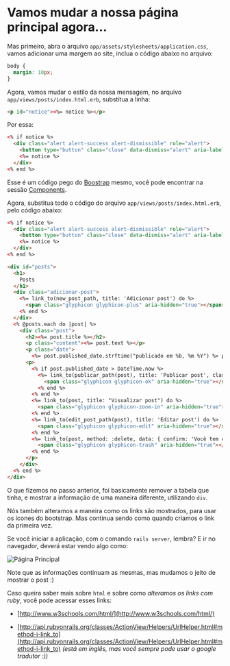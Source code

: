 # Vamos mudar a nossa página principal agora...

Mas primeiro, abra o arquivo `app/assets/stylesheets/application.css`, vamos adicionar uma margem ao site, inclua o código abaixo no arquivo:

```css
body {
  margin: 10px;
}
```

Agora, vamos mudar o estilo da nossa mensagem, no arquivo `app/views/posts/index.html.erb`, substitua a linha:

```html
<p id="notice"><%= notice %></p>
```

Por essa:

```html
<% if notice %>
  <div class="alert alert-success alert-dismissible" role="alert">
    <button type="button" class="close" data-dismiss="alert" aria-label="Close"><span aria-hidden="true">&times;</span></button>
    <%= notice %>
  </div>
<% end %>
```

Esse é um código pego do [Boostrap](http://getbootstrap.com]) mesmo, você pode encontrar na sessão [Components](http://getbootstrap.com/components/).

Agora, substitua todo o código do arquivo `app/views/posts/index.html.erb`, pelo código abaixo:

```html
<% if notice %>
  <div class="alert alert-success alert-dismissible" role="alert">
    <button type="button" class="close" data-dismiss="alert" aria-label="Close"><span aria-hidden="true">&times;</span></button>
    <%= notice %>
  </div>
<% end %>

<div id="posts">
  <h1>
    Posts
  </h1>
  <div class="adicionar-post">
    <%= link_to(new_post_path, title: 'Adicionar post') do %>
      <span class="glyphicon glyphicon-plus" aria-hidden="true"></span> Adicionar post
    <% end %>
  </div>
  <% @posts.each do |post| %>
    <div class="post">
      <h2><%= post.title %></h2>
      <p class="content"><%= post.text %></p>
      <p class="date">
        <%= post.published_date.strftime("publicado em %b, %m %Y") %> por <%= post.author %></p>
      <p>
        <% if post.published_date > DateTime.now %>
          <%= link_to(publicar_path(post), title: 'Publicar post', class: 'publicar-post') do %>
            <span class="glyphicon glyphicon-ok" aria-hidden="true"></span>
          <% end %>
        <% end %>
        <%= link_to(post, title: "Visualizar post") do %>
          <span class="glyphicon glyphicon-zoom-in" aria-hidden="true"></span>
        <% end %>
        <%= link_to(edit_post_path(post), title: 'Editar post') do %>
          <span class="glyphicon glyphicon-edit" aria-hidden="true"></span>
        <% end %>
        <%= link_to(post, method: :delete, data: { confirm: 'Você tem certeza?' }, title: 'Excluir post') do %>
          <span class="glyphicon glyphicon-trash" aria-hidden="true"></span>
        <% end %>
      </p>
    </div>
  <% end %>
</div>
```

O que fizemos no passo anterior, foi basicamente remover a tabela que tinha, e mostrar a informação de uma maneira diferente, utilizando `div`.

Nós também alteramos a maneira como os links são mostrados, para usar os ícones do bootstrap. Mas continua sendo como quando criamos o link da primeira vez.

Se você iniciar a aplicação, com o comando `rails server`, lembra? E ir no navegador, deverá estar vendo algo como:

![Página Principal](..images/rails/pagina_principal.png)

Note que as informações continuam as mesmas, mas mudamos o jeito de mostrar o post :)

Caso queira saber mais sobre `html` e sobre como _alteramos os links com ruby_, você pode acessar esses links:
- [http://www.w3schools.com/html/](http://www.w3schools.com/html/)

- [http://api.rubyonrails.org/classes/ActionView/Helpers/UrlHelper.html#method-i-link_to](http://api.rubyonrails.org/classes/ActionView/Helpers/UrlHelper.html#method-i-link_to) _(está em inglês, mas você sempre pode usar o google tradutor :))_
